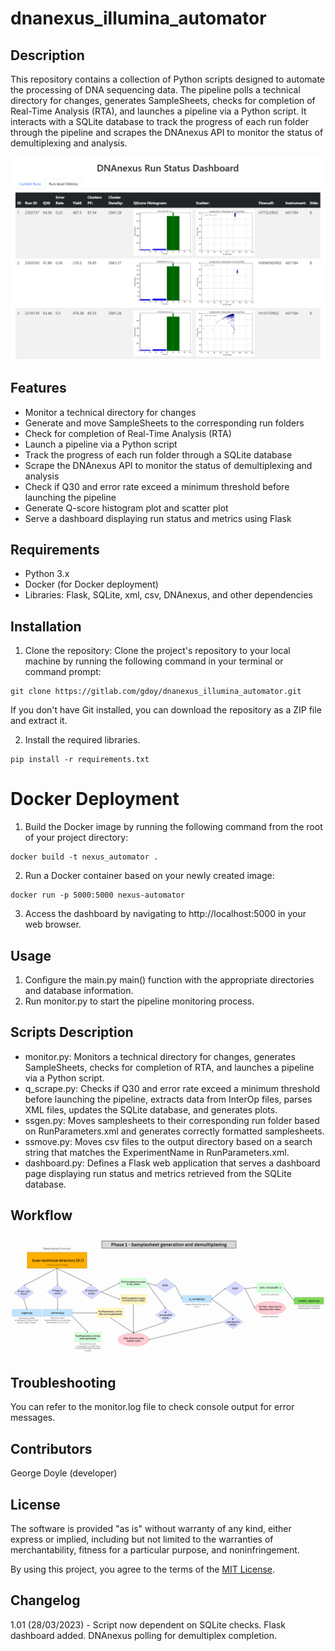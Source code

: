 # dnanexus_illumina_automator

## Description
This repository contains a collection of Python scripts designed to automate the processing of DNA sequencing data. The pipeline polls a technical directory for changes, generates SampleSheets, checks for completion of Real-Time Analysis (RTA), and launches a pipeline via a Python script. It interacts with a SQLite database to track the progress of each run folder through the pipeline and scrapes the DNAnexus API to monitor the status of demultiplexing and analysis.

![Image](dashboard.png)

## Features
- Monitor a technical directory for changes
- Generate and move SampleSheets to the corresponding run folders
- Check for completion of Real-Time Analysis (RTA)
- Launch a pipeline via a Python script
- Track the progress of each run folder through a SQLite database
- Scrape the DNAnexus API to monitor the status of demultiplexing and analysis
- Check if Q30 and error rate exceed a minimum threshold before launching the pipeline
- Generate Q-score histogram plot and scatter plot
- Serve a dashboard displaying run status and metrics using Flask

## Requirements
- Python 3.x
- Docker (for Docker deployment)
- Libraries: Flask, SQLite, xml, csv, DNAnexus, and other dependencies

## Installation
1. Clone the repository: Clone the project's repository to your local machine by running the following command in your terminal or command prompt:
```
git clone https://gitlab.com/gdoy/dnanexus_illumina_automator.git
```
If you don't have Git installed, you can download the repository as a ZIP file and extract it.

2. Install the required libraries.
```
pip install -r requirements.txt
```

# Docker Deployment

1. Build the Docker image by running the following command from the root of your project directory:
```
docker build -t nexus_automator .
```

2. Run a Docker container based on your newly created image:
```
docker run -p 5000:5000 nexus-automator
```

3. Access the dashboard by navigating to http://localhost:5000 in your web browser.

## Usage

1. Configure the main.py main() function with the appropriate directories and database information.
2. Run monitor.py to start the pipeline monitoring process.

## Scripts Description

- monitor.py: Monitors a technical directory for changes, generates SampleSheets, checks for completion of RTA, and launches a pipeline via a Python script.
- q_scrape.py: Checks if Q30 and error rate exceed a minimum threshold before launching the pipeline, extracts data from InterOp files, parses XML files, updates the SQLite database, and generates plots.
- ssgen.py: Moves samplesheets to their corresponding run folder based on RunParameters.xml and generates correctly formatted samplesheets.
- ssmove.py: Moves csv files to the output directory based on a search string that matches the ExperimentName in RunParameters.xml.
- dashboard.py: Defines a Flask web application that serves a dashboard page displaying run status and metrics retrieved from the SQLite database.

## Workflow
![Image](workflow.png)

## Troubleshooting
You can refer to the monitor.log file to check console output for error messages.

## Contributors
George Doyle (developer)

## License
The software is provided "as is" without warranty of any kind, either express or implied, including but not limited to the warranties of merchantability, fitness for a particular purpose, and noninfringement.

By using this project, you agree to the terms of the [MIT License](https://opensource.org/licenses/MIT).

## Changelog
1.01 (28/03/2023) - Script now dependent on SQLite checks. Flask dashboard added. DNAnexus polling for demultiplex completion.